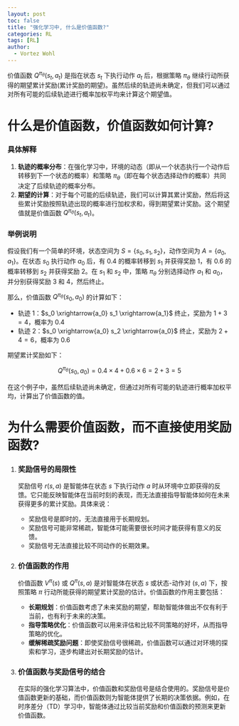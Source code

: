 ```yaml
---
layout: post
toc: false
title: "强化学习中, 什么是价值函数?"
categories: RL
tags: [RL]
author:
  - Vortez Wohl
---
```

价值函数 $Q^{\pi_{\theta}}(s_t, a_t)$ 是指在状态 $s_t$ 下执行动作 $a_t$ 后，根据策略 $\pi_{\theta}$ 继续行动所获得的期望累计奖励(累计奖励的期望)。虽然后续的轨迹尚未确定，但我们可以通过对所有可能的后续轨迹进行概率加权平均来计算这个期望值。

# 什么是价值函数，价值函数如何计算?

### 具体解释
1. **轨迹的概率分布**：在强化学习中，环境的动态（即从一个状态执行一个动作后转移到下一个状态的概率）和策略 $\pi_{\theta}$（即在每个状态选择动作的概率）共同决定了后续轨迹的概率分布。
2. **期望的计算**：对于每个可能的后续轨迹，我们可以计算其累计奖励，然后将这些累计奖励按照轨迹出现的概率进行加权求和，得到期望累计奖励。这个期望值就是价值函数 $Q^{\pi_{\theta}}(s_t, a_t)$。

### 举例说明
假设我们有一个简单的环境，状态空间为 $S = \{s_0, s_1, s_2\}$，动作空间为 $A = \{a_0, a_1\}$。在状态 $s_0$ 执行动作 $a_0$ 后，有 0.4 的概率转移到 $s_1$ 并获得奖励 1，有 0.6 的概率转移到 $s_2$ 并获得奖励 2。在 $s_1$ 和 $s_2$ 中，策略 $\pi_{\theta}$ 分别选择动作 $a_1$ 和 $a_0$，并分别获得奖励 3 和 4，然后终止。

那么，价值函数 $Q^{\pi_{\theta}}(s_0, a_0)$ 的计算如下：
- 轨迹 1：$s_0 \xrightarrow{a_0} s_1 \xrightarrow{a_1}$ 终止，奖励为 $1 + 3 = 4$，概率为 $0.4$
- 轨迹 2：$s_0 \xrightarrow{a_0} s_2 \xrightarrow{a_0}$ 终止，奖励为 $2 + 4 = 6$，概率为 $0.6$

期望累计奖励如下：

$$
Q^{\pi_{\theta}}(s_0, a_0) = 0.4 \times 4 + 0.6 \times 6 = 2 + 3 = 5
$$

在这个例子中，虽然后续轨迹尚未确定，但通过对所有可能的轨迹进行概率加权平均，计算出了价值函数的值。

# 为什么需要价值函数，而不直接使用奖励函数?

1. ### 奖励信号的局限性
  
    奖励信号 $r(s, a)$ 是智能体在状态 $s$ 下执行动作 $a$ 时从环境中立即获得的反馈。它只能反映智能体在当前时刻的表现，而无法直接指导智能体如何在未来获得更多的累计奖励。具体来说：

    - 奖励信号是即时的，无法直接用于长期规划。
    - 奖励信号可能非常稀疏，智能体可能需要很长时间才能获得有意义的反馈。
    - 奖励信号无法直接比较不同动作的长期效果。

2. ### 价值函数的作用

    价值函数 $V^{\pi}(s)$ 或 $Q^{\pi}(s, a)$ 是对智能体在状态 $s$ 或状态-动作对 $(s, a)$ 下，按照策略 $\pi$ 行动所能获得的期望累计奖励的估计。价值函数的作用主要包括：

    - **长期规划**：价值函数考虑了未来奖励的期望，帮助智能体做出不仅有利于当前，也有利于未来的决策。
    - **指导策略优化**：价值函数可以用来评估和比较不同策略的好坏，从而指导策略的优化。
    - **缓解稀疏奖励问题**：即使奖励信号很稀疏，价值函数可以通过对环境的探索和学习，逐步构建出对长期奖励的估计。

3. ### 价值函数与奖励信号的结合
  
    在实际的强化学习算法中，价值函数和奖励信号是结合使用的。奖励信号是价值函数更新的基础，而价值函数则为智能体提供了长期的决策依据。例如，在时序差分（TD）学习中，智能体通过比较当前奖励和价值函数的预测来更新价值函数。

